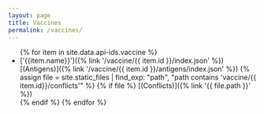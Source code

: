 ```yaml
---
layout: page
title: Vaccines
permalink: /vaccines/
---
```


<ul class="col2">
    {% for item in site.data.api-ids.vaccine %}
        <li>['{{item.name}}']({% link '/vaccine/{{ item.id }}/index.json' %})
       [(Antigens)]({% link '/vaccine/{{ item.id }}/antigens/index.json' %})
        {% assign file = site.static_files | find_exp: "path", "path contains 'vaccine/{{ item.id}}/conflicts'" %}
        {% if file %}
            [(Conflicts)]({% link '{{ file.path }}' %})</li>
        {% endif %}
    {% endfor %}
</ul>